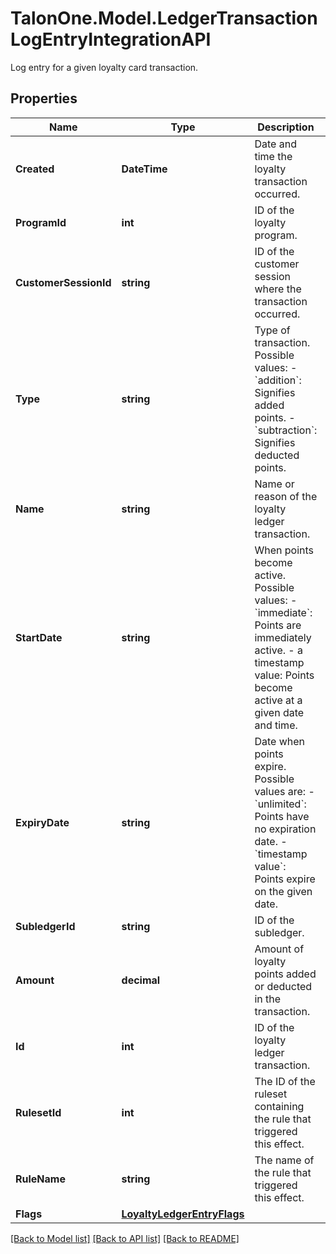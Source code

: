 # TalonOne.Model.LedgerTransactionLogEntryIntegrationAPI
Log entry for a given loyalty card transaction.
## Properties

Name | Type | Description | Notes
------------ | ------------- | ------------- | -------------
**Created** | **DateTime** | Date and time the loyalty transaction occurred. | 
**ProgramId** | **int** | ID of the loyalty program. | 
**CustomerSessionId** | **string** | ID of the customer session where the transaction occurred. | [optional] 
**Type** | **string** | Type of transaction. Possible values:   - &#x60;addition&#x60;: Signifies added points.   - &#x60;subtraction&#x60;: Signifies deducted points.  | 
**Name** | **string** | Name or reason of the loyalty ledger transaction. | 
**StartDate** | **string** | When points become active. Possible values:   - &#x60;immediate&#x60;: Points are immediately active.   - a timestamp value: Points become active at a given date and time.  | 
**ExpiryDate** | **string** | Date when points expire. Possible values are:   - &#x60;unlimited&#x60;: Points have no expiration date.   - &#x60;timestamp value&#x60;: Points expire on the given date.  | 
**SubledgerId** | **string** | ID of the subledger. | 
**Amount** | **decimal** | Amount of loyalty points added or deducted in the transaction. | 
**Id** | **int** | ID of the loyalty ledger transaction. | 
**RulesetId** | **int** | The ID of the ruleset containing the rule that triggered this effect. | [optional] 
**RuleName** | **string** | The name of the rule that triggered this effect. | [optional] 
**Flags** | [**LoyaltyLedgerEntryFlags**](LoyaltyLedgerEntryFlags.md) |  | [optional] 

[[Back to Model list]](../README.md#documentation-for-models) [[Back to API list]](../README.md#documentation-for-api-endpoints) [[Back to README]](../README.md)

